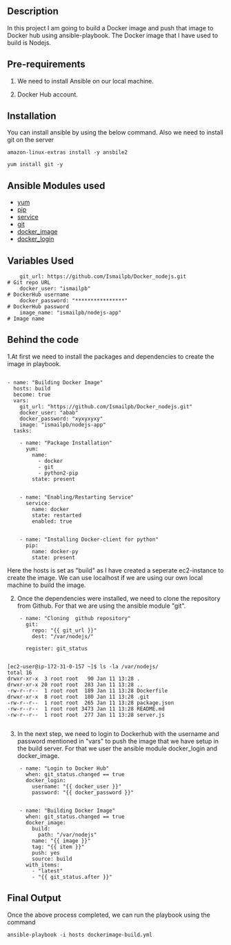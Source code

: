 ## Description

In this project I am going to build a Docker image and push that image to Docker hub using ansible-playbook. The Docker image that I have used to build is Nodejs.

## Pre-requirements

1. We need to install Ansible on our local machine.

2. Docker Hub account.

## Installation

You can install ansible by using the below command. Also we need to install git on the server

```
amazon-linux-extras install -y ansbile2

yum install git -y

```

## Ansible Modules used

- [yum](https://docs.ansible.com/ansible/latest/collections/ansible/builtin/yum_module.html) 
- [pip](https://docs.ansible.com/ansible/latest/collections/ansible/builtin/pip_module.html)
- [service](https://docs.ansible.com/ansible/latest/collections/ansible/builtin/service_module.html)
- [git](https://docs.ansible.com/ansible/latest/collections/ansible/builtin/git_module.html)
- [docker_image](https://docs.ansible.com/ansible/2.8/modules/docker_image_module.html)
- [docker_login](https://docs.ansible.com/ansible/2.9/modules/docker_login_module.html)


## Variables Used

```
    git_url: https://github.com/Ismailpb/Docker_nodejs.git                    # Git repo URL
    docker_user: "ismailpb"                                                   # DockerHub username
    docker_password: "****************"                                       # DockerHub password
    image_name: "ismailpb/nodejs-app"                                         # Image name

```

## Behind the code

1.At first we need to install the packages and dependencies to create the image in playbook.

```

- name: "Building Docker Image"
  hosts: build
  become: true
  vars:
    git_url: "https://github.com/Ismailpb/Docker_nodejs.git"
    docker_user: "abab"
    docker_password: "xyxyxyxy"
    image: "ismailpb/nodejs-app"
  tasks:

    - name: "Package Installation"
      yum:
        name:
          - docker
          - git
          - python2-pip
        state: present


    - name: "Enabling/Restarting Service"
      service:
        name: docker
        state: restarted
        enabled: true


    - name: "Installing Docker-client for python"
      pip:
        name: docker-py
        state: present

```

Here the hosts is set as "build" as I have created a seperate ec2-instance to create the image. We can use localhost if we are using our own local machine to build the image.

2. Once the dependencies were installed, we need to clone the repository from Github. For that we are using the ansible module "git".

```
    - name: "Cloning  github repository"
      git:
        repo: "{{ git_url }}"
        dest: "/var/nodejs/"

      register: git_status


[ec2-user@ip-172-31-0-157 ~]$ ls -la /var/nodejs/
total 16
drwxr-xr-x  3 root root   90 Jan 11 13:28 .
drwxr-xr-x 20 root root  283 Jan 11 13:28 ..
-rw-r--r--  1 root root  189 Jan 11 13:28 Dockerfile
drwxr-xr-x  8 root root  180 Jan 11 13:28 .git
-rw-r--r--  1 root root  265 Jan 11 13:28 package.json
-rw-r--r--  1 root root 3473 Jan 11 13:28 README.md
-rw-r--r--  1 root root  277 Jan 11 13:28 server.js


```
3. In the next step, we need to login to Dockerhub with the username and password mentioned in "vars" to push the image that we have setup in the build server. For that we user the ansible module docker_login and docker_image.

```
    - name: "Login to Docker Hub"
      when: git_status.changed == true
      docker_login:
        username: "{{ docker_user }}"
        password: "{{ docker_password }}"


    - name: "Building Docker Image"
      when: git_status.changed == true
      docker_image:
        build:
          path: "/var/nodejs"
        name: "{{ image }}"
        tag: "{{ item }}"
        push: yes
        source: build
      with_items:
        - "latest"
        - "{{ git_status.after }}"

```

## Final Output

Once the above process completed, we can run the playbook using the command

```
ansible-playbook -i hosts dockerimage-build.yml




